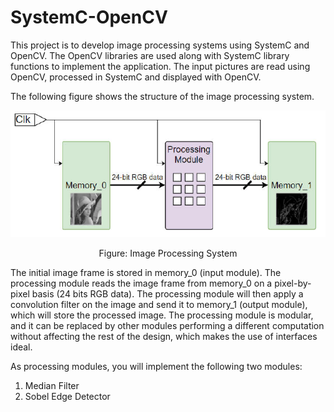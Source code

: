 # SystemC-OpenCV
This project is to develop image processing systems using SystemC and OpenCV. The OpenCV libraries are used along with SystemC library functions to implement the application. The input pictures are read using OpenCV, processed in SystemC and displayed with OpenCV. 

The following figure shows the structure of the image processing system.

<p align="center"> <img width="640" src="https://github.com/Sujan05/SystemC-OpenCV/blob/master/Image/image_processing.png"/> </p>
<p align="center">
	Figure: Image Processing System
</p>

The initial image frame is stored in memory_0 (input module). The processing module reads the image frame from memory_0 on a pixel-by-pixel basis (24 bits RGB data). The processing module will then apply a convolution filter on the image and send it to memory_1 (output module), which will store the processed image. The processing module is modular, and it can be replaced by other modules performing a different computation without affecting the rest of the design, which makes the use of interfaces ideal.

As processing modules, you will implement the following two modules:

1. Median Filter
2. Sobel Edge Detector
